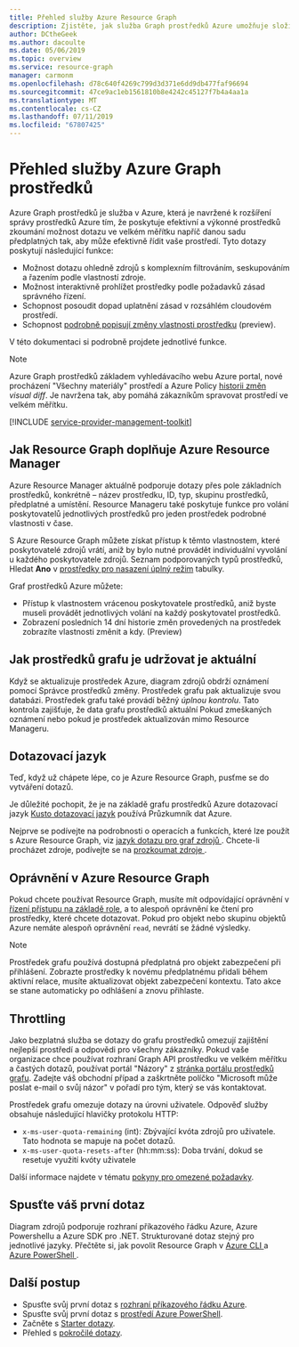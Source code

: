 ```yaml
---
title: Přehled služby Azure Resource Graph
description: Zjistěte, jak služba Graph prostředků Azure umožňuje složitých dotazů na prostředky v potřebném měřítku.
author: DCtheGeek
ms.author: dacoulte
ms.date: 05/06/2019
ms.topic: overview
ms.service: resource-graph
manager: carmonm
ms.openlocfilehash: d78c640f4269c799d3d371e6dd9db477faf96694
ms.sourcegitcommit: 47ce9ac1eb1561810b8e4242c45127f7b4a4aa1a
ms.translationtype: MT
ms.contentlocale: cs-CZ
ms.lasthandoff: 07/11/2019
ms.locfileid: "67807425"
---
```

# <a name="overview-of-the-azure-resource-graph-service"></a>Přehled služby Azure Graph prostředků

Azure Graph prostředků je služba v Azure, která je navržené k rozšíření správy prostředků Azure tím, že poskytuje efektivní a výkonné prostředků zkoumání možnost dotazu ve velkém měřítku napříč danou sadu předplatných tak, aby může efektivně řídit vaše prostředí. Tyto dotazy poskytují následující funkce:

- Možnost dotazu ohledně zdrojů s komplexním filtrováním, seskupováním a řazením podle vlastností zdroje.
- Možnost interaktivně prohlížet prostředky podle požadavků zásad správného řízení.
- Schopnost posoudit dopad uplatnění zásad v rozsáhlém cloudovém prostředí.
- Schopnost [podrobně popisují změny vlastnosti prostředku](./how-to/get-resource-changes.md) (preview).

V této dokumentaci si podrobně projdete jednotlivé funkce.

> [!NOTE]
> Azure Graph prostředků základem vyhledávacího webu Azure portal, nové procházení "Všechny materiály" prostředí a Azure Policy [historii změn](../policy/how-to/determine-non-compliance.md#change-history-preview)
> _visual diff_. Je navržena tak, aby pomáhá zákazníkům spravovat prostředí ve velkém měřítku.

[!INCLUDE [service-provider-management-toolkit](../../../includes/azure-lighthouse-supported-service.md)]

## <a name="how-does-resource-graph-complement-azure-resource-manager"></a>Jak Resource Graph doplňuje Azure Resource Manager

Azure Resource Manager aktuálně podporuje dotazy přes pole základních prostředků, konkrétně – název prostředku, ID, typ, skupinu prostředků, předplatné a umístění. Resource Manageru také poskytuje funkce pro volání poskytovatelů jednotlivých prostředků pro jeden prostředek podrobné vlastnosti v čase.

S Azure Resource Graph můžete získat přístup k těmto vlastnostem, které poskytovatelé zdrojů vrátí, aniž by bylo nutné provádět individuální vyvolání u každého poskytovatele zdrojů. Seznam podporovaných typů prostředků, Hledat **Ano** v [prostředky pro nasazení úplný režim](../../azure-resource-manager/complete-mode-deletion.md) tabulky.

Graf prostředků Azure můžete:

- Přístup k vlastnostem vrácenou poskytovatele prostředků, aniž byste museli provádět jednotlivých volání na každý poskytovatel prostředků.
- Zobrazení posledních 14 dní historie změn provedených na prostředek zobrazíte vlastnosti změnit a kdy. (Preview)

## <a name="how-resource-graph-is-kept-current"></a>Jak prostředků grafu je udržovat je aktuální

Když se aktualizuje prostředek Azure, diagram zdrojů obdrží oznámení pomocí Správce prostředků změny.
Prostředek grafu pak aktualizuje svou databázi. Prostředek grafu také provádí běžný _úplnou kontrolu_. Tato kontrola zajišťuje, že data grafu prostředků aktuální Pokud zmeškaných oznámení nebo pokud je prostředek aktualizován mimo Resource Manageru.

## <a name="the-query-language"></a>Dotazovací jazyk

Teď, když už chápete lépe, co je Azure Resource Graph, pusťme se do vytváření dotazů.

Je důležité pochopit, že je na základě grafu prostředků Azure dotazovací jazyk [Kusto dotazovací jazyk](../../data-explorer/data-explorer-overview.md) používá Průzkumník dat Azure.

Nejprve se podívejte na podrobnosti o operacích a funkcích, které lze použít s Azure Resource Graph, viz [ jazyk dotazu pro graf zdrojů ](./concepts/query-language.md).
Chcete-li procházet zdroje, podívejte se na [ prozkoumat zdroje ](./concepts/explore-resources.md).

## <a name="permissions-in-azure-resource-graph"></a>Oprávnění v Azure Resource Graph

Pokud chcete používat Resource Graph, musíte mít odpovídající oprávnění v [řízení přístupu na základě role](../../role-based-access-control/overview.md), a to alespoň oprávnění ke čtení pro prostředky, které chcete dotazovat. Pokud pro objekt nebo skupinu objektů Azure nemáte alespoň oprávnění `read`, nevrátí se žádné výsledky.

> [!NOTE]
> Prostředek grafu používá dostupná předplatná pro objekt zabezpečení při přihlášení. Zobrazte prostředky k novému předplatnému přidali během aktivní relace, musíte aktualizovat objekt zabezpečení kontextu. Tato akce se stane automaticky po odhlášení a znovu přihlaste.

## <a name="throttling"></a>Throttling

Jako bezplatná služba se dotazy do grafu prostředků omezují zajištění nejlepší prostředí a odpovědi pro všechny zákazníky. Pokud vaše organizace chce používat rozhraní Graph API prostředku ve velkém měřítku a častých dotazů, používat portál "Názory" z [stránka portálu prostředků grafu](https://portal.azure.com/#blade/Microsoft_Azure_Policy/PolicyMenuBlade/ResourceGraph).
Zadejte váš obchodní případ a zaškrtněte políčko "Microsoft může poslat e-mail o svůj názor" v pořadí pro tým, který se vás kontaktovat.

Prostředek grafu omezuje dotazy na úrovni uživatele. Odpověď služby obsahuje následující hlavičky protokolu HTTP:

- `x-ms-user-quota-remaining` (int): Zbývající kvóta zdrojů pro uživatele. Tato hodnota se mapuje na počet dotazů.
- `x-ms-user-quota-resets-after` (hh:mm:ss): Doba trvání, dokud se resetuje využití kvóty uživatele

Další informace najdete v tématu [pokyny pro omezené požadavky](./concepts/guidance-for-throttled-requests.md).

## <a name="running-your-first-query"></a>Spusťte váš první dotaz

Diagram zdrojů podporuje rozhraní příkazového řádku Azure, Azure Powershellu a Azure SDK pro .NET. Strukturované dotaz stejný pro jednotlivé jazyky. Přečtěte si, jak povolit Resource Graph v [ Azure CLI ](first-query-azurecli.md#add-the-resource-graph-extension) a [ Azure PowerShell ](first-query-powershell.md#add-the-resource-graph-module).

## <a name="next-steps"></a>Další postup

- Spusťte svůj první dotaz s [rozhraní příkazového řádku Azure](first-query-azurecli.md).
- Spusťte svůj první dotaz s [prostředí Azure PowerShell](first-query-powershell.md).
- Začněte s [Starter dotazy](./samples/starter.md).
- Přehled s [pokročilé dotazy](./samples/advanced.md).